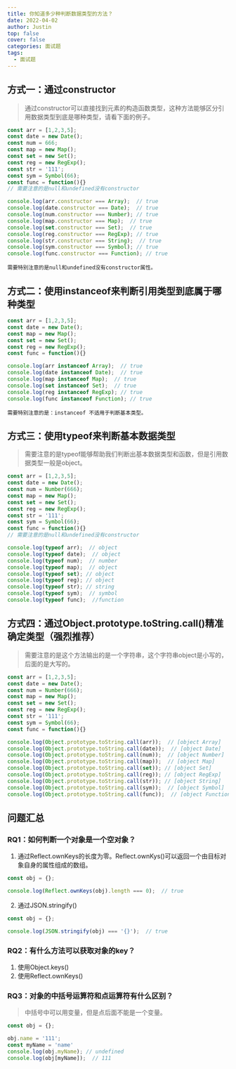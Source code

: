 ```yaml
---
title: 你知道多少种判断数据类型的方法？
date: 2022-04-02
author: Justin
top: false
cover: false
categories: 面试题
tags:
  - 面试题
---
```


## 方式一：通过constructor
> 通过constructor可以直接找到元素的构造函数类型，这种方法能够区分引用数据类型到底是哪种类型，请看下面的例子。

```js
const arr = [1,2,3,5];
const date = new Date();
const num = 666;
const map = new Map();
const set = new Set();
const reg = new RegExp();
const str = '111';
const sym = Symbol(66);
const func = function(){}
// 需要注意的是null和undefined没有constructor

console.log(arr.constructor === Array);  // true
console.log(date.constructor === Date);  // true
console.log(num.constructor === Number); // true
console.log(map.constructor === Map);  // true
console.log(set.constructor === Set);  // true
console.log(reg.constructor === RegExp); // true
console.log(str.constructor === String);  // true
console.log(sym.constructor === Symbol); // true
console.log(func.constructor === Function); // true
```

`需要特别注意的是null和undefined没有constructor属性。`

## 方式二：使用instanceof来判断引用类型到底属于哪种类型

```js
const arr = [1,2,3,5];
const date = new Date();
const map = new Map();
const set = new Set();
const reg = new RegExp();
const func = function(){}

console.log(arr instanceof Array);  // true
console.log(date instanceof Date);  // true
console.log(map instanceof Map);  // true
console.log(set instanceof Set);  // true
console.log(reg instanceof RegExp); // true
console.log(func instanceof Function); // true
```

`需要特别注意的是：instanceof 不适用于判断基本类型。`

## 方式三：使用typeof来判断基本数据类型
> 需要注意的是typeof能够帮助我们判断出基本数据类型和函数，但是引用数据类型一般是object。

```js
const arr = [1,2,3,5];
const date = new Date();
const num = Number(666);
const map = new Map();
const set = new Set();
const reg = new RegExp();
const str = '111';
const sym = Symbol(66);
const func = function(){}
// 需要注意的是null和undefined没有constructor

console.log(typeof arr);  // object
console.log(typeof date);  // object
console.log(typeof num);  // number
console.log(typeof map);  // object
console.log(typeof set); // object
console.log(typeof reg); // object
console.log(typeof str); // string
console.log(typeof sym);  // symbol
console.log(typeof func);  //function
```

## 方式四：通过Object.prototype.toString.call()精准确定类型（强烈推荐）
> 需要注意的是这个方法输出的是一个字符串，这个字符串object是小写的，后面的是大写的。

```js
const arr = [1,2,3,5];
const date = new Date();
const num = Number(666);
const map = new Map();
const set = new Set();
const reg = new RegExp();
const str = '111';
const sym = Symbol(66);
const func = function(){}

console.log(Object.prototype.toString.call(arr));  // [object Array]
console.log(Object.prototype.toString.call(date));  // [object Date]
console.log(Object.prototype.toString.call(num));  // [object Number]
console.log(Object.prototype.toString.call(map));  // [object Map]
console.log(Object.prototype.toString.call(set)); // [object Set]
console.log(Object.prototype.toString.call(reg)); // [object RegExp]
console.log(Object.prototype.toString.call(str)); // [object String]
console.log(Object.prototype.toString.call(sym));  // [object Symbol]
console.log(Object.prototype.toString.call(func));  // [object Function]
```

## 问题汇总
### RQ1：如何判断一个对象是一个空对象？
1. 通过Reflect.ownKeys的长度为零。Reflect.ownKys()可以返回一个由目标对象自身的属性组成的数组。

```js
const obj = {};

console.log(Reflect.ownKeys(obj).length === 0);  // true
```

2. 通过JSON.stringify()

```js
const obj = {};

console.log(JSON.stringify(obj) === '{}');  // true
```

### RQ2：有什么方法可以获取对象的key？
1. 使用Object.keys()
2. 使用Reflect.ownKeys()

### RQ3：对象的中括号运算符和点运算符有什么区别？
> 中括号中可以用变量，但是点后面不能是一个变量。

```js
const obj = {};

obj.name = '111';
const myName = 'name'
console.log(obj.myName); // undefined
console.log(obj[myName]);  // 111
```


